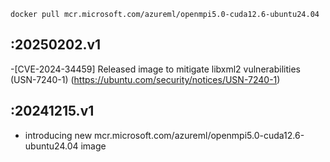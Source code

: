 `docker pull mcr.microsoft.com/azureml/openmpi5.0-cuda12.6-ubuntu24.04`

:20250202.v1
-----------
-[CVE-2024-34459] Released image to mitigate libxml2 vulnerabilities (USN-7240-1) (https://ubuntu.com/security/notices/USN-7240-1)
 
:20241215.v1
-----------
- introducing new mcr.microsoft.com/azureml/openmpi5.0-cuda12.6-ubuntu24.04 image 
